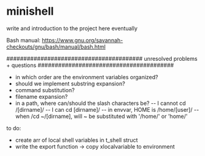 # minishell

write and introduction to the project here eventually

Bash manual:
https://www.gnu.org/savannah-checkouts/gnu/bash/manual/bash.html

########################################
unresolved problems + questions
########################################
- in which order are the environment variables organized? 
- should we implement substring expansion?
- command substitution?
- filename expansion?
- in a path, where can/should the slash characters be?
-- I cannot cd /[dirname]/
-- I can cd [dirname]/
-- in envvar, HOME is /home/[user]/
-- when /cd ~/[dirname], will ~ be substituted with '/home/' or 'home/'

to do:
- create arr of local shell variables in t_shell struct
- write the export function -> copy xlocalvariable to environment
